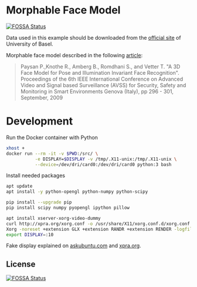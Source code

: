 # Morphable Face Model
[![FOSSA Status](https://app.fossa.io/api/projects/git%2Bgithub.com%2Fchar-lie%2Fmfm.svg?type=shield)](https://app.fossa.io/projects/git%2Bgithub.com%2Fchar-lie%2Fmfm?ref=badge_shield)


Data used in this example should be downloaded from the
[official site](http://faces.cs.unibas.ch/bfm/main.php?nav=1-1-0&id=details)
of University of Basel.

Morphable face model described in the following
[article](http://gravis.cs.unibas.ch/publications/2009/BFModel09.pdf):

> Paysan P.,Knothe R., Amberg B., Romdhani S., and Vetter T.
> "A 3D Face Model for Pose and Illumination Invariant Face Recognition".
> Proceedings of the 6th IEEE International Conference
>   on Advanced Video and Signal based Surveillance (AVSS) for Security,
>   Safety and Monitoring in Smart Environments Genova (Italy),
>   pp 296 - 301, September, 2009

# Development

Run the Docker container with Python
```bash
xhost +
docker run --rm -it -v $PWD:/src/ \
           -e DISPLAY=$DISPLAY -v /tmp/.X11-unix:/tmp/.X11-unix \
           --device=/dev/dri/card0:/dev/dri/card0 python:3 bash
```

Install needed packages
```bash
apt update
apt install -y python-opengl python-numpy python-scipy

pip install --upgrade pip
pip install scipy numpy pyopengl ipython pillow

apt install xserver-xorg-video-dummy
curl http://xpra.org/xorg.conf -o /usr/share/X11/xorg.conf.d/xorg.conf
Xorg -noreset +extension GLX +extension RANDR +extension RENDER -logfile ./10.log -config ./xorg.conf :10
export DISPLAY=:10
```

Fake display explained on
[askubuntu.com](http://askubuntu.com/questions/453109/add-fake-display-when-no-monitor-is-plugged-in)
and [xpra.org](https://xpra.org/trac/wiki/Xdummy).



## License
[![FOSSA Status](https://app.fossa.io/api/projects/git%2Bgithub.com%2Fchar-lie%2Fmfm.svg?type=large)](https://app.fossa.io/projects/git%2Bgithub.com%2Fchar-lie%2Fmfm?ref=badge_large)